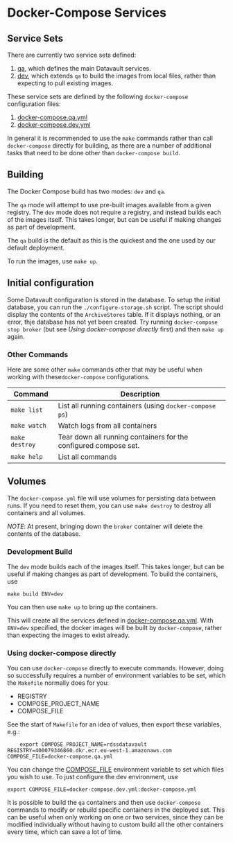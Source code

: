 # Docker-Compose Services

## Service Sets

There are currently two service sets defined:

1. [qa](qa), which defines the main Datavault services.
1. [dev](dev), which extends `qa` to build the images from local files, rather than expecting to pull existing images.

These service sets are defined by the following `docker-compose` configuration files:

1. [docker-compose.qa.yml](docker-compose.qa.yml)
1. [docker-compose.dev.yml](docker-compose.dev.yml)

In general it is recommended to use the `make` commands rather than call `docker-compose` directly for building, as there are a number of additional tasks that need to be done other than `docker-compose build`.

## Building

The Docker Compose build has two modes: `dev` and `qa`.

The `qa` mode will attempt to use pre-built images available from a given registry. The `dev` mode does not require a registry, and instead builds each of the images itself. This takes longer, but can be useful if making changes as part of development.

The `qa` build is the default as this is the quickest and the one used by our default deployment.

To run the images, use `make up`.

## Initial configuration

Some Datavault configuration is stored in the database.
To setup the initial database, you can run the `./configure-storage.sh` script.
The script should display the contents of the `ArchiveStores` table.
If it displays nothing, or an error, thje database has not yet been created.
Try running `docker-compose stop broker` (but see *Using docker-compose directly* first) and then `make up` again.

### Other Commands

Here are some other `make` commands other that may be useful when working with these`docker-compose` configurations.

| Command | Description |
|---|---|
| `make list` | List all running containers (using `docker-compose ps`) |
| `make watch` | Watch logs from all containers |
| `make destroy` | Tear down all running containers for the configured compose set. |
| `make help` | List all commands |

## Volumes

The `docker-compose.yml` file will use volumes for persisting data between runs.
If you need to reset them, you can use `make destroy` to destroy all containers and all volumes.

*NOTE*: At present, bringing down the `broker` container will delete the contents of the database.

### Development Build

The `dev` mode builds each of the images itself. This takes longer, but can be useful if making changes as part of development.
To build the containers, use

	make build ENV=dev

You can then use `make up` to bring up the containers.

This will create all the services defined in [docker-compose.qa.yml](docker-compose.qa.yml). With `ENV=dev` specified, the docker images will be built by `docker-compose`, rather than expecting the images to exist already.

### Using docker-compose directly

You can use `docker-compose` directly to execute commands.
However, doing so successfully requires a number of environment variables to be set, which the `Makefile` normally does for you:

* REGISTRY
* COMPOSE_PROJECT_NAME
* COMPOSE_FILE

See the start of `Makefile` for an idea of values, then export these variables, e.g.:

        export COMPOSE_PROJECT_NAME=rdssdatavault REGISTRY=400079346860.dkr.ecr.eu-west-1.amazonaws.com COMPOSE_FILE=docker-compose.qa.yml

You can change the [COMPOSE_FILE](https://docs.docker.com/compose/reference/envvars/) environment variable to set which files you wish to use. To just configure the dev environment, use

	export COMPOSE_FILE=docker-compose.dev.yml:docker-compose.yml

It is possible to build the `qa` containers and then use `docker-compose` commands to modify or rebuild specific containers in the deployed set. This can be useful when only working on one or two services, since they can be modified individually without having to custom build all the other containers every time, which can save a lot of time.
